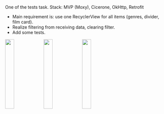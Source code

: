 One of the tests task.
Stack: MVP (Moxy), Cicerone, OkHttp, Retrofit

- Main requirement is: use one RecyclerView for all items (genres, divider, film card).
- Realize filtering from receiving data, clearing filter.
- Add some tests.

<img src="https://user-images.githubusercontent.com/73303695/197848149-d47b06c7-3520-4fd5-a880-238f4fe76cdd.png" width="24%" /> <img src="https://user-images.githubusercontent.com/73303695/197848161-7dd9d11c-ab11-47b1-9112-cd3f45e0c9a3.png" width="24%" /> <img src="https://user-images.githubusercontent.com/73303695/197848163-f7336b1a-0978-4c07-80ff-16725b56e856.png" width="24%" />
